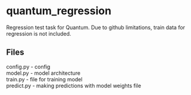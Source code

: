 # quantum_regression
Regression test task for Quantum. Due to github limitations, train data for regression is not included.

## Files

config.py - config  
model.py - model architecture  
train.py - file for training model  
predict.py - making predictions with model weights file  
